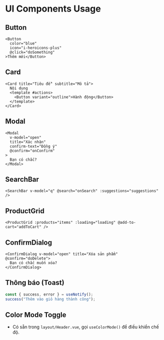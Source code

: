 # UI Components Usage

## Button

```vue
<Button
  color="blue"
  icon="i-heroicons-plus"
  @click="doSomething"
>Thêm mới</Button>
```

## Card

```vue
<Card title="Tiêu đề" subtitle="Mô tả">
  Nội dung
  <template #actions>
    <Button variant="outline">Hành động</Button>
  </template>
</Card>
```

## Modal

```vue
<Modal
  v-model="open"
  title="Xác nhận"
  confirm-text="Đồng ý"
  @confirm="onConfirm"
>
  Bạn có chắc?
</Modal>
```

## SearchBar

```vue
<SearchBar v-model="q" @search="onSearch" :suggestions="suggestions" />
```

## ProductGrid

```vue
<ProductGrid :products="items" :loading="loading" @add-to-cart="addToCart" />
```

## ConfirmDialog

```vue
<ConfirmDialog v-model="open" title="Xóa sản phẩm" @confirm="doDelete">
  Bạn có chắc muốn xóa?
</ConfirmDialog>
```

## Thông báo (Toast)

```ts
const { success, error } = useNotify();
success("Thêm vào giỏ hàng thành công");
```

## Color Mode Toggle

- Có sẵn trong `layout/Header.vue`, gọi `useColorMode()` để điều khiển chế độ.
